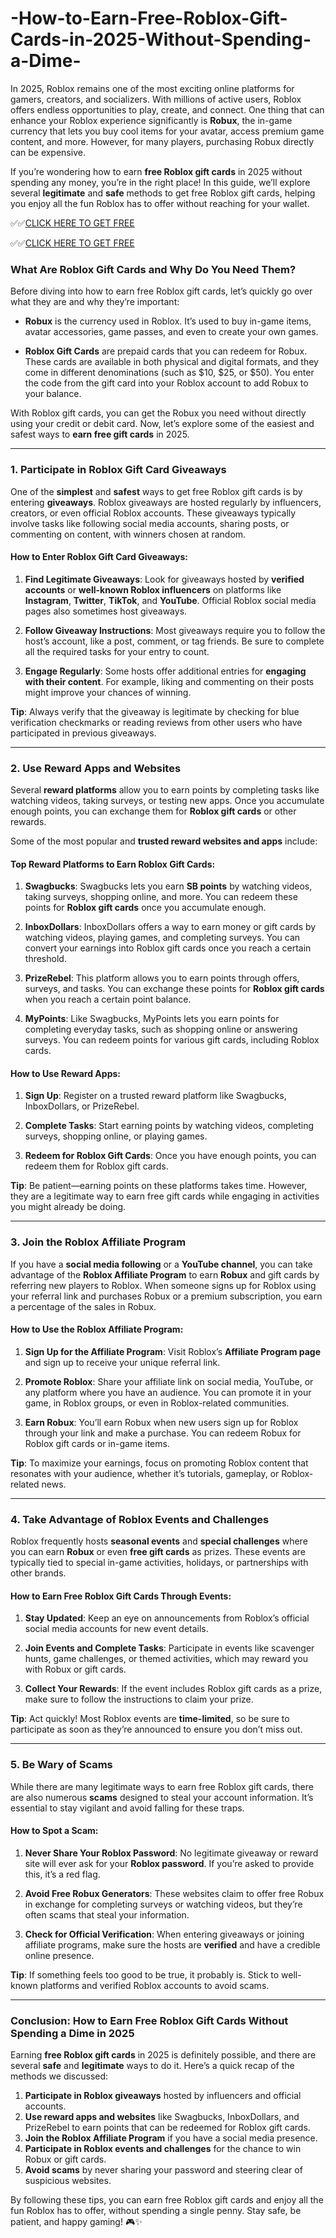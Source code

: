 # -How-to-Earn-Free-Roblox-Gift-Cards-in-2025-Without-Spending-a-Dime-


In 2025, Roblox remains one of the most exciting online platforms for gamers, creators, and socializers. With millions of active users, Roblox offers endless opportunities to play, create, and connect. One thing that can enhance your Roblox experience significantly is **Robux**, the in-game currency that lets you buy cool items for your avatar, access premium game content, and more. However, for many players, purchasing Robux directly can be expensive.

If you’re wondering how to earn **free Roblox gift cards** in 2025 without spending any money, you’re in the right place! In this guide, we’ll explore several **legitimate** and **safe** methods to get free Roblox gift cards, helping you enjoy all the fun Roblox has to offer without reaching for your wallet.

✅✅[CLICK HERE TO GET FREE](https://tinyurl.com/ycy7cnvj)

✅✅[CLICK HERE TO GET FREE](https://tinyurl.com/ycy7cnvj)

### **What Are Roblox Gift Cards and Why Do You Need Them?**

Before diving into how to earn free Roblox gift cards, let’s quickly go over what they are and why they’re important:

- **Robux** is the currency used in Roblox. It’s used to buy in-game items, avatar accessories, game passes, and even to create your own games.
  
- **Roblox Gift Cards** are prepaid cards that you can redeem for Robux. These cards are available in both physical and digital formats, and they come in different denominations (such as $10, $25, or $50). You enter the code from the gift card into your Roblox account to add Robux to your balance.

With Roblox gift cards, you can get the Robux you need without directly using your credit or debit card. Now, let’s explore some of the easiest and safest ways to **earn free gift cards** in 2025.

---

### **1. Participate in Roblox Gift Card Giveaways**

One of the **simplest** and **safest** ways to get free Roblox gift cards is by entering **giveaways**. Roblox giveaways are hosted regularly by influencers, creators, or even official Roblox accounts. These giveaways typically involve tasks like following social media accounts, sharing posts, or commenting on content, with winners chosen at random.

#### **How to Enter Roblox Gift Card Giveaways:**
1. **Find Legitimate Giveaways**: Look for giveaways hosted by **verified accounts** or **well-known Roblox influencers** on platforms like **Instagram**, **Twitter**, **TikTok**, and **YouTube**. Official Roblox social media pages also sometimes host giveaways.
   
2. **Follow Giveaway Instructions**: Most giveaways require you to follow the host’s account, like a post, comment, or tag friends. Be sure to complete all the required tasks for your entry to count.

3. **Engage Regularly**: Some hosts offer additional entries for **engaging with their content**. For example, liking and commenting on their posts might improve your chances of winning.

**Tip**: Always verify that the giveaway is legitimate by checking for blue verification checkmarks or reading reviews from other users who have participated in previous giveaways.

---

### **2. Use Reward Apps and Websites**

Several **reward platforms** allow you to earn points by completing tasks like watching videos, taking surveys, or testing new apps. Once you accumulate enough points, you can exchange them for **Roblox gift cards** or other rewards.

Some of the most popular and **trusted reward websites and apps** include:

#### **Top Reward Platforms to Earn Roblox Gift Cards:**
1. **Swagbucks**: Swagbucks lets you earn **SB points** by watching videos, taking surveys, shopping online, and more. You can redeem these points for **Roblox gift cards** once you accumulate enough.

2. **InboxDollars**: InboxDollars offers a way to earn money or gift cards by watching videos, playing games, and completing surveys. You can convert your earnings into Roblox gift cards once you reach a certain threshold.

3. **PrizeRebel**: This platform allows you to earn points through offers, surveys, and tasks. You can exchange these points for **Roblox gift cards** when you reach a certain point balance.

4. **MyPoints**: Like Swagbucks, MyPoints lets you earn points for completing everyday tasks, such as shopping online or answering surveys. You can redeem points for various gift cards, including Roblox cards.

#### **How to Use Reward Apps:**
1. **Sign Up**: Register on a trusted reward platform like Swagbucks, InboxDollars, or PrizeRebel.
   
2. **Complete Tasks**: Start earning points by watching videos, completing surveys, shopping online, or playing games.
   
3. **Redeem for Roblox Gift Cards**: Once you have enough points, you can redeem them for Roblox gift cards.

**Tip**: Be patient—earning points on these platforms takes time. However, they are a legitimate way to earn free gift cards while engaging in activities you might already be doing.

---

### **3. Join the Roblox Affiliate Program**

If you have a **social media following** or a **YouTube channel**, you can take advantage of the **Roblox Affiliate Program** to earn **Robux** and gift cards by referring new players to Roblox. When someone signs up for Roblox using your referral link and purchases Robux or a premium subscription, you earn a percentage of the sales in Robux. 

#### **How to Use the Roblox Affiliate Program:**
1. **Sign Up for the Affiliate Program**: Visit Roblox’s **Affiliate Program page** and sign up to receive your unique referral link.
   
2. **Promote Roblox**: Share your affiliate link on social media, YouTube, or any platform where you have an audience. You can promote it in your game, in Roblox groups, or even in Roblox-related communities.

3. **Earn Robux**: You’ll earn Robux when new users sign up for Roblox through your link and make a purchase. You can redeem Robux for Roblox gift cards or in-game items.

**Tip**: To maximize your earnings, focus on promoting Roblox content that resonates with your audience, whether it’s tutorials, gameplay, or Roblox-related news.

---

### **4. Take Advantage of Roblox Events and Challenges**

Roblox frequently hosts **seasonal events** and **special challenges** where you can earn **Robux** or even **free gift cards** as prizes. These events are typically tied to special in-game activities, holidays, or partnerships with other brands.

#### **How to Earn Free Roblox Gift Cards Through Events:**
1. **Stay Updated**: Keep an eye on announcements from Roblox’s official social media accounts for new event details.
   
2. **Join Events and Complete Tasks**: Participate in events like scavenger hunts, game challenges, or themed activities, which may reward you with Robux or gift cards.
   
3. **Collect Your Rewards**: If the event includes Roblox gift cards as a prize, make sure to follow the instructions to claim your prize.

**Tip**: Act quickly! Most Roblox events are **time-limited**, so be sure to participate as soon as they’re announced to ensure you don’t miss out.

---

### **5. Be Wary of Scams**

While there are many legitimate ways to earn free Roblox gift cards, there are also numerous **scams** designed to steal your account information. It’s essential to stay vigilant and avoid falling for these traps.

#### **How to Spot a Scam:**
1. **Never Share Your Roblox Password**: No legitimate giveaway or reward site will ever ask for your **Roblox password**. If you’re asked to provide this, it’s a red flag.
   
2. **Avoid Free Robux Generators**: These websites claim to offer free Robux in exchange for completing surveys or watching videos, but they’re often scams that steal your information.
   
3. **Check for Official Verification**: When entering giveaways or joining affiliate programs, make sure the hosts are **verified** and have a credible online presence.

**Tip**: If something feels too good to be true, it probably is. Stick to well-known platforms and verified Roblox accounts to avoid scams.

---

### **Conclusion: How to Earn Free Roblox Gift Cards Without Spending a Dime in 2025**

Earning **free Roblox gift cards** in 2025 is definitely possible, and there are several **safe** and **legitimate** ways to do it. Here’s a quick recap of the methods we discussed:

1. **Participate in Roblox giveaways** hosted by influencers and official accounts.
2. **Use reward apps and websites** like Swagbucks, InboxDollars, and PrizeRebel to earn points that can be redeemed for Roblox gift cards.
3. **Join the Roblox Affiliate Program** if you have a social media presence.
4. **Participate in Roblox events and challenges** for the chance to win Robux or gift cards.
5. **Avoid scams** by never sharing your password and steering clear of suspicious websites.

By following these tips, you can earn free Roblox gift cards and enjoy all the fun Roblox has to offer, without spending a single penny. Stay safe, be patient, and happy gaming! 🎮✨
